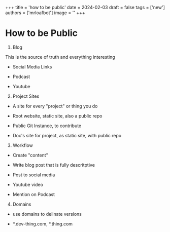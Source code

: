 
+++
title = 'how to be public'
date = 2024-02-03
draft = false
tags = ['new']
authors = ['mrloafbot']
image = ''
+++

# How to be Public

1. Blog  

This is the source of truth and everything interesting

* Social Media Links

* Podcast 

* Youtube

2. Project Sites

* A site for every "project" or thing you do

* Root website, static site, also a public repo

* Public Git Instance, to contribute

* Doc's site for project,  as static site, with public repo

3. Workflow

* Create "content"

* Write blog post that is fully descritptive

* Post to social media

* Youtube video

* Mention on Podcast

4. Domains

* use domains to delinate versions

*  *.dev-thing.com,  *.thing.com

